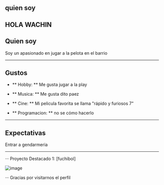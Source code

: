 
<h2>quien soy<h2>
  
## HOLA WACHIN

<h2>Quien soy</h2>

Soy un apasionado en jugar a la pelota en el barrio
___
<h2>Gustos</h2>

- ** Hobby: ** Me gusta jugar a la play

- ** Musica: ** Me gusta dito paez

- ** Cine: ** Mi pelicula favorita se llama "rápido y furiosos 7"

- ** Programacion: ** no se cómo hacerlo
___
<h2>Expectativas</h2>

Entrar a gendarmeria
___
··· Proyecto Destacado 1: [fuchibol]

![image](https://github.com/Leoanaquin/Leoanaquin/assets/172268709/440bf98a-d2a5-4db9-b61c-06542ae9aaf5)

··· Gracias por visitarnos el perfil 

